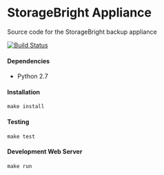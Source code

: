 # StorageBright Appliance
Source code for the StorageBright backup appliance

[![Build Status](https://magnum.travis-ci.com/travcunn/storagebright-appliance.svg?token=gWScygumpdAGgh4inU2o)](https://magnum.travis-ci.com/travcunn/storagebright-appliance)

#### Dependencies
- Python 2.7

#### Installation
```
make install
```

#### Testing
```
make test
```

#### Development Web Server
```
make run
```
